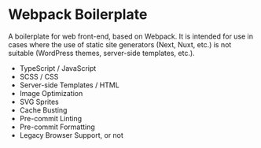 # Webpack Boilerplate

A boilerplate for web front-end, based on Webpack.
It is intended for use in cases where the use of static site generators (Next, Nuxt, etc.) is not suitable (WordPress themes, server-side templates, etc.).

- TypeScript / JavaScript
- SCSS / CSS
- Server-side Templates / HTML
- Image Optimization
- SVG Sprites
- Cache Busting
- Pre-commit Linting
- Pre-commit Formatting
- Legacy Browser Support, or not

